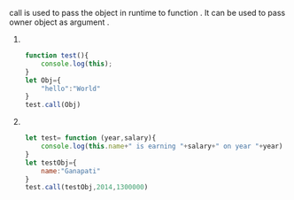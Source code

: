 call is used to pass the object in runtime to function . It can be used to pass owner object as argument .

1. 
```javascript
    function test(){
        console.log(this);
    }
    let Obj={
        "hello":"World"
    }
    test.call(Obj)
```
2. 
```javascript 
    let test= function (year,salary){
        console.log(this.name+" is earning "+salary+" on year "+year)
    }
    let testObj={
        name:"Ganapati"
    }
    test.call(testObj,2014,1300000)
```
